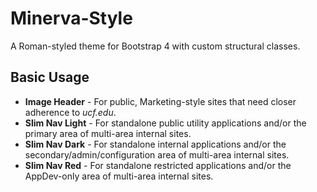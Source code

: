 # Minerva-Style

A Roman-styled theme for Bootstrap 4 with custom structural classes.

## Basic Usage

- **Image Header** - For public, Marketing-style sites that need closer adherence to *ucf.edu*.
- **Slim Nav Light** - For standalone public utility applications and/or the primary area of multi-area internal sites.
- **Slim Nav Dark** - For standalone internal applications and/or the secondary/admin/configuration area of multi-area internal sites.
- **Slim Nav Red** - For standalone restricted applications and/or the AppDev-only area of multi-area internal sites.